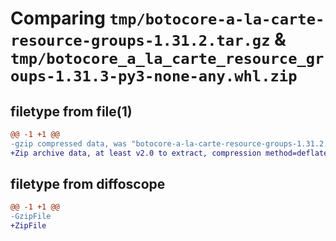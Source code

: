 # Comparing `tmp/botocore-a-la-carte-resource-groups-1.31.2.tar.gz` & `tmp/botocore_a_la_carte_resource_groups-1.31.3-py3-none-any.whl.zip`

## filetype from file(1)

```diff
@@ -1 +1 @@
-gzip compressed data, was "botocore-a-la-carte-resource-groups-1.31.2.tar", last modified: Wed Jul 12 01:44:54 2023, max compression
+Zip archive data, at least v2.0 to extract, compression method=deflate
```

## filetype from diffoscope

```diff
@@ -1 +1 @@
-GzipFile
+ZipFile
```

